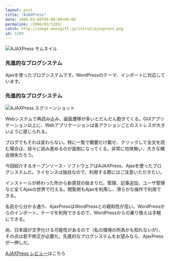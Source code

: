 ```yaml
---
layout: post
title: "AJAXPress"
date: 2006-03-09T09:00:00+09:00
permalink: /2006/03/1285/
catch: http://image.moongift.jp/intro2/ajaxpress.png
id: 1289
---
```

 ![AJAXPress サムネイル](http://image.moongift.jp/intro2/ajaxpress.t.png "AJAXPress サムネイル")
  

### 先進的なブログシステム
  
Ajaxを使ったブログシステムです。WordPressのテーマ、インポートに対応しています。  
<!--more-->  

### 先進的なブログシステム
  

![AJAXPress スクリーンショット](http://image.moongift.jp/intro2/ajaxpress.png "AJAXPress スクリーンショット")

  

Webシステムで再読み込み、画面遷移が多いとだんだん飽きてくる。GUIアプリケーション以上に、Webアプリケーションは各アクションごとのストレスが大きいように感じられる。

  

ブログでもそれは変わらない。特に一覧で概要だけ載せ、クリックして全文を読む場合は、徐々に読み進めるのが面倒になってくる。非常に勿体無い、大きな機会損失だろう。

  

今回紹介するオープンソース・ソフトウェアはAJAXPress、Ajaxを使ったブログシステムだ。ライセンスは独自なので、利用する際にはご注意いただきたい。

  

インストールが終わった所から新感覚の始まりだ。管理、記事追加、ユーザ管理など全てAjaxの世界で行える。閲覧側もAjaxを利用し、滑らかな操作で利用できる。

  

名前から分かる通り、AjaxPressはWordPressとの親和性が高い。WordPressからのインポート、テーマを利用できるので、WordPressからの乗り換えは手軽にできる。

  

尚、日本語が文字化ける可能性があるので（私の環境の所為かも知れないが）、その点は若干修正が必要だ。先進的なブログシステムをお望みなら、AjaxPressが一押しだ。

  

[AJAXPress レビュー](http://oss.moongift.jp/review/i-1294.html)はこちら

